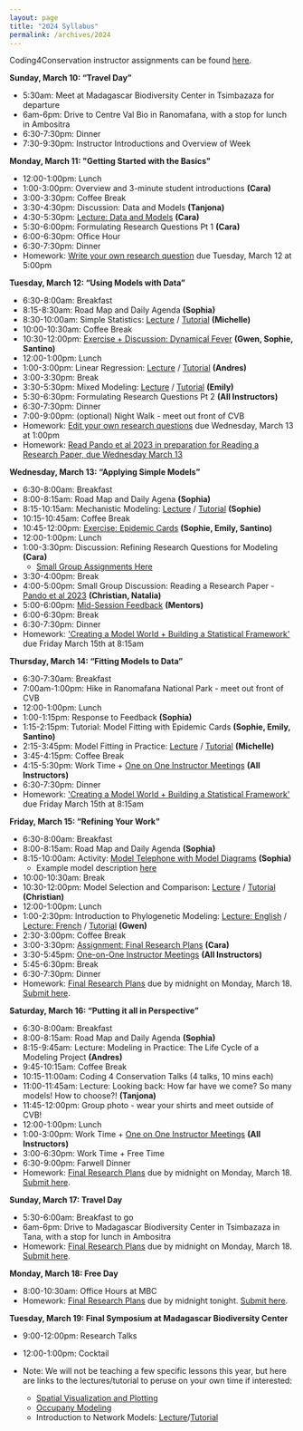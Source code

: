 ```yaml
---
layout: page
title: "2024 Syllabus"
permalink: /archives/2024
---
```


Coding4Conservation instructor assignments can be found [here](https://docs.google.com/spreadsheets/d/1ZjxvkAT7jIKUf3aRo44CfVzxGAhFiOnHqtvaz9qLJjg/edit#gid=0).

**Sunday, March 10: “Travel Day”**

* 5:30am: Meet at Madagascar Biodiversity Center in Tsimbazaza for departure
* 6am-6pm: Drive to Centre Val Bio in Ranomafana, with a stop for lunch in Ambositra
* 6:30-7:30pm: Dinner
* 7:30-9:30pm: Instructor Introductions and Overview of Week

**Monday, March 11: "Getting Started with the Basics"**

* 12:00-1:00pm: Lunch 
* 1:00-3:00pm: Overview and 3-minute student introductions __(Cara)__
* 3:00-3:30pm: Coffee Break
* 3:30-4:30pm: Discussion: Data and Models __(Tanjona)__
* 4:30-5:30pm: [Lecture: Data and Models](/assets/2024/Lectures/Data_and_Models.pdf) __(Cara)__
* 5:30-6:00pm: Formulating Research Questions Pt 1 __(Cara)__
* 6:00-6:30pm: Office Hour
* 6:30-7:30pm: Dinner
* Homework: [Write your own research question](/assets/2024/Activities/HW_Formulating_Research_Questions_1.pdf) due Tuesday, March 12 at 5:00pm

**Tuesday, March 12: “Using Models with Data”**

* 6:30-8:00am: Breakfast
* 8:15-8:30am: Road Map and Daily Agenda __(Sophia)__
* 8:30-10:00am: Simple Statistics: [Lecture](/assets/2024/Lectures/e2m2-2024_basic-stats-slides.pdf) / [Tutorial](/assets/2024/Tutorials/e2m2-2024_basic-stats.zip) __(Michelle)__
* 10:00-10:30am: Coffee Break
* 10:30-12:00pm: [Exercise + Discussion: Dynamical Fever](/assets/2024/Activities/Dynamical_Fever/Dynamical_Fever_Download.zip) __(Gwen, Sophie, Santino)__
* 12:00-1:00pm: Lunch
* 1:00-3:00pm: Linear Regression: [Lecture](/assets/2024/Lectures/IntroductionToLinearRegression.pdf) / [Tutorial](/assets/2024/Tutorials/LinearRegressionTutorial.zip) __(Andres)__
* 3:00-3:30pm: Break
* 3:30-5:30pm: Mixed Modeling: [Lecture](/assets/2024/Lectures/MixedModeling_Lecture.pdf.zip) / [Tutorial](/assets/2024/Tutorials/MixedModeling_Tutorial.zip) __(Emily)__
* 5:30-6:30pm: Formulating Research Questions Pt 2 __(All Instructors)__
* 6:30-7:30pm: Dinner
* 7:00-9:00pm: (optional) Night Walk - meet out front of CVB
* Homework: [Edit your own research questions](/assets/2024/Activities/HW_Formulating_Research_Questions_2.pdf) due Wednesday, March 13 at 1:00pm
* Homework: [Read Pando et al 2023 in preparation for Reading a Research Paper, due Wednesday March 13](/assets/2024/Activities/Pando2023.pdf.zip)

**Wednesday, March 13: “Applying Simple Models”**

* 6:30-8:00am: Breakfast
* 8:00-8:15am: Road Map and Daily Agena __(Sophia)__
* 8:15-10:15am: Mechanistic Modeling: [Lecture](/assets/2024/Lectures/Intro_CompartmentalModels_2024.pdf.zip) / [Tutorial](/assets/2024/Tutorials/CompartmentalModelsTutorial.zip) __(Sophie)__
* 10:15-10:45am: Coffee Break
* 10:45-12:00pm: [Exercise: Epidemic Cards](/assets/2024/Activities/Epidemic_Cards_Activity.zip) __(Sophie, Emily, Santino)__
* 12:00-1:00pm: Lunch
* 1:00-3:30pm: Discussion: Refining Research Questions for Modeling __(Cara)__
  * [Small Group Assignments Here](https://docs.google.com/spreadsheets/d/1hSNkbGIJUiamAFf97jvcvh7ijub_1Nfsw5o7QXyVufI/edit#gid=0) 
* 3:30-4:00pm: Break
* 4:00-5:00pm: Small Group Discussion: Reading a Research Paper - [Pando et al 2023](/assets/2024/Activities/Pando2023.pdf.zip) __(Christian, Natalia)__
* 5:00-6:00pm: [Mid-Session Feedback](https://airtable.com/appDoZIQe5GFKNwNC/shrN5ezIFv9zjqP7H) __(Mentors)__
* 6:00-6:30pm: Break
* 6:30-7:30pm: Dinner
* Homework: ['Creating a Model World + Building a Statistical Framework'](/assets/2024/Activities/Model_Framework_HW.pdf) due Friday March 15th at 8:15am

**Thursday, March 14: “Fitting Models to Data”**

* 6:30-7:30am: Breakfast
* 7:00am-1:00pm: Hike in Ranomafana National Park - meet out front of CVB
* 12:00-1:00pm: Lunch
* 1:00-1:15pm: Response to Feedback __(Sophia)__
* 1:15-2:15pm: Tutorial: Model Fitting with Epidemic Cards __(Sophie, Emily, Santino)__
* 2:15-3:45pm: Model Fitting in Practice: [Lecture](/assets/2024/Lectures/model-fitting_2024.pdf) / [Tutorial](/assets/2024/Tutorials/model-fitting-2024.zip) __(Michelle)__
* 3:45-4:15pm: Coffee Break 
* 4:15-5:30pm: Work Time + [One on One Instructor Meetings](https://docs.google.com/spreadsheets/d/1rvJdwhpfZw9JnVRG-zc0tqeI8YSdqjkxt1YhTZ5egLU/edit) __(All Instructors)__
* 6:30-7:30pm: Dinner
* Homework: ['Creating a Model World + Building a Statistical Framework'](/assets/2024/Activities/Model_Framework_HW.pdf) due Friday March 15th at 8:15am
  
**Friday, March 15: “Refining Your Work"**

* 6:30-8:00am: Breakfast
* 8:00-8:15am: Road Map and Daily Agenda __(Sophia)__
* 8:15-10:00am: Activity: [Model Telephone with Model Diagrams](/assets/2024/Activities/Model_Telephone_Description.docx) __(Sophia)__
    * Example model description [here](/assets/2024/Activities/Model_Telephone_Example_Model_Description.pdf)
* 10:00-10:30am: Break
* 10:30-12:00pm: Model Selection and Comparison: [Lecture](/assets/2024/Lectures/ModelSelection-Chris_2024.pdf.zip) / [Tutorial](/assets/2024/Tutorials/Tutorial_ModelSelection.zip) __(Christian)__
* 12:00-1:00pm: Lunch
* 1:00-2:30pm: Introduction to Phylogenetic Modeling: [Lecture: English](/assets/2024/Lectures/phylogenetics_lecture.pdf.zip) / [Lecture: French](/assets/2024/Lectures/phylogenetics_lecture_french.pdf.zip) / [Tutorial](/assets/2024/Tutorials/intro_phylogenetics_tutorial.zip) __(Gwen)__
* 2:30-3:00pm: Coffee Break
* 3:00-3:30pm: [Assignment: Final Research Plans](/assets/2024/Activities/E2M2-Final-Research-Plan-2024.docx) __(Cara)__
* 3:30-5:45pm: [One-on-One Instructor Meetings](https://docs.google.com/spreadsheets/d/1rvJdwhpfZw9JnVRG-zc0tqeI8YSdqjkxt1YhTZ5egLU/edit) __(All Instructors)__
* 5:45-6:30pm: Break
* 6:30-7:30pm: Dinner
* Homework: [Final Research Plans](/assets/2024/Activities/E2M2-Final-Research-Plan-2024.docx) due by midnight on Monday, March 18. [Submit here](https://airtable.com/appDoZIQe5GFKNwNC/shrsmHNpYEy9zWYja).

**Saturday, March 16: “Putting it all in Perspective”**

* 6:30-8:00am: Breakfast
* 8:00-8:15am: Road Map and Daily Agenda __(Sophia)__
* 8:15-9:45am: Lecture: Modeling in Practice: The Life Cycle of a Modeling Project __(Andres)__
* 9:45-10:15am: Coffee Break
* 10:15-11:00am: Coding 4 Conservation Talks (4 talks, 10 mins each)
* 11:00-11:45am: Lecture: Looking back: How far have we come? So many models! How to choose?! __(Tanjona)__
* 11:45-12:00pm: Group photo - wear your shirts and meet outside of CVB!
* 12:00-1:00pm: Lunch
* 1:00-3:00pm: Work Time + [One on One Instructor Meetings](https://docs.google.com/spreadsheets/d/1rvJdwhpfZw9JnVRG-zc0tqeI8YSdqjkxt1YhTZ5egLU/edit) __(All Instructors)__
* 3:00-6:30pm: Work Time + Free Time
* 6:30-9:00pm: Farwell Dinner
* Homework: [Final Research Plans](/assets/2024/Activities/E2M2-Final-Research-Plan-2024.pdf) due by midnight on Monday, March 18. [Submit here](https://airtable.com/appDoZIQe5GFKNwNC/shrsmHNpYEy9zWYja).

**Sunday, March 17: Travel Day**
* 5:30-6:00am: Breakfast to go
* 6am-6pm: Drive to Madagascar Biodiversity Center in Tsimbazaza in Tana, with a stop for lunch in Ambositra
* Homework: [Final Research Plans](/assets/2024/Activities/E2M2-Final-Research-Plan-2024.docx) due by midnight on Monday, March 18. [Submit here](https://airtable.com/appDoZIQe5GFKNwNC/shrsmHNpYEy9zWYja).

**Monday, March 18: Free Day**
* 8:00-10:30am: Office Hours at MBC
* Homework: [Final Research Plans](/assets/2024/Activities/E2M2-Final-Research-Plan-2024.pdf) due by midnight tonight. [Submit here](https://airtable.com/appDoZIQe5GFKNwNC/shrsmHNpYEy9zWYja).

**Tuesday, March 19: Final Symposium at Madagascar Biodiversity Center**
* 9:00-12:00pm: Research Talks
* 12:00-1:00pm: Cocktail 

* Note: We will not be teaching a few specific lessons this year, but here are links to the lectures/tutorial to peruse on your own time if interested:
  * [Spatial Visualization and Plotting](/assets/2020/Tutorials/IntroSpatial.zip)
  * [Occupany Modeling](/assets/2019/4_Occupancy.zip)
  * Introduction to Network Models: [Lecture](/assets/2022/Lectures/network-lecture-2022.pdf)/[Tutorial](/assets/2022/Tutorials/network_tutorial.zip)


